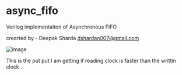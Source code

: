 # async_fifo
Verilog implementaiton of Asynchronous FIFO 

crearted by - Deepak Sharda 
              dshardan007@gmail.com

![image](https://github.com/dpks2003/async_fifo/assets/98106736/825ae00a-84af-4bd2-8c67-8260f687893c)

This is the put put I am getting if reading clock is faster than the writtin clock .

